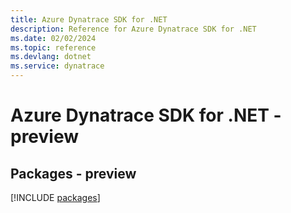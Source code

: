 ```yaml
---
title: Azure Dynatrace SDK for .NET
description: Reference for Azure Dynatrace SDK for .NET
ms.date: 02/02/2024
ms.topic: reference
ms.devlang: dotnet
ms.service: dynatrace
---
```

# Azure Dynatrace SDK for .NET - preview
## Packages - preview
[!INCLUDE [packages](dynatrace-index.md)]